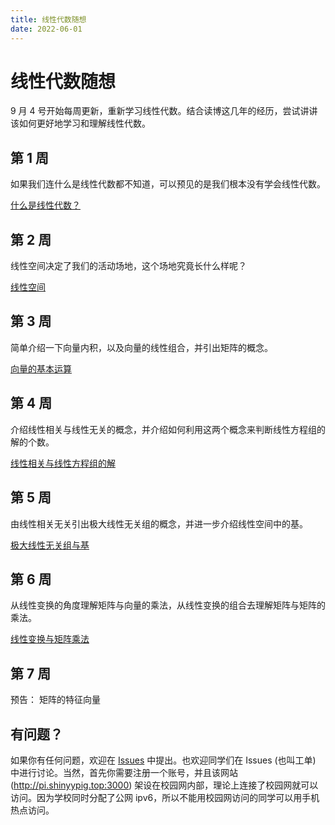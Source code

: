 ```yaml
---
title: 线性代数随想
date: 2022-06-01
---
```


# 线性代数随想

9 月 4 号开始每周更新，重新学习线性代数。结合读博这几年的经历，尝试讲讲该如何更好地学习和理解线性代数。

## 第 1 周

如果我们连什么是线性代数都不知道，可以预见的是我们根本没有学会线性代数。

[什么是线性代数？](https://shinyypig.top/posts/linear-algebra/chp1.md)

## 第 2 周

线性空间决定了我们的活动场地，这个场地究竟长什么样呢？

[线性空间](https://shinyypig.top/posts/linear-algebra/chp2.md)

## 第 3 周

简单介绍一下向量内积，以及向量的线性组合，并引出矩阵的概念。

[向量的基本运算](https://shinyypig.top/posts/linear-algebra/chp3.md)

## 第 4 周

介绍线性相关与线性无关的概念，并介绍如何利用这两个概念来判断线性方程组的解的个数。

[线性相关与线性方程组的解](https://shinyypig.top/posts/linear-algebra/chp4.md)

## 第 5 周

由线性相关无关引出极大线性无关组的概念，并进一步介绍线性空间中的基。

[极大线性无关组与基](https://shinyypig.top/posts/linear-algebra/chp5.md)

## 第 6 周

从线性变换的角度理解矩阵与向量的乘法，从线性变换的组合去理解矩阵与矩阵的乘法。

[线性变换与矩阵乘法](https://shinyypig.top/posts/linear-algebra/chp6.md)

## 第 7 周

预告： 矩阵的特征向量

## 有问题？

如果你有任何问题，欢迎在 [Issues](http://pi.shinyypig.top:3000/liangliang/linear-algebra/issues) 中提出。也欢迎同学们在 Issues (也叫工单) 中进行讨论。当然，首先你需要注册一个账号，并且该网站 (http://pi.shinyypig.top:3000) 架设在校园网内部，理论上连接了校园网就可以访问。因为学校同时分配了公网 ipv6，所以不能用校园网访问的同学可以用手机热点访问。
